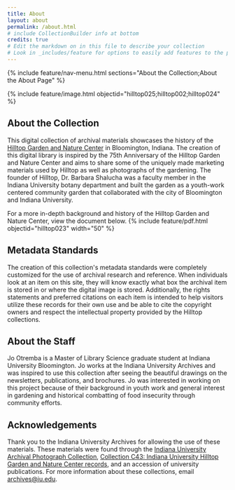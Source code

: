 ```yaml
---
title: About
layout: about
permalink: /about.html
# include CollectionBuilder info at bottom
credits: true
# Edit the markdown on in this file to describe your collection
# Look in _includes/feature for options to easily add features to the page
---
```


{% include feature/nav-menu.html sections="About the Collection;About the About Page" %}
  
{% include feature/image.html objectid="hilltop025;hilltop002;hilltop024" %}

## About the Collection

This digital collection of archival materials showcases the history of the [Hilltop Garden and Nature Center](https://hilltop.indiana.edu/index.html) in Bloomington, Indiana. The creation of this digital library is inspired by the 75th Anniversary of the Hilltop Garden and Nature Center and aims to share some of the uniquely made marketing materials used by Hilltop as well as photographs of the gardening. The founder of Hilltop, Dr. Barbara Shalucha was a faculty member in the Indiana University botany department and built the garden as a youth-work centered community garden that collaborated with the city of Bloomington and Indiana University.

For a more in-depth background and history of the Hilltop Garden and Nature Center, view the document below.
{% include feature/pdf.html objectid="hilltop023" width="50" %}

## Metadata Standards
The creation of this collection's metadata standards were completely customized for the use of archival research and reference. When individuals look at an item on this site, they will know exactly what box the archival item is stored in or where the digital image is stored. Additionally, the rights statements and preferred citations on each item is intended to help visitors utilize these records for their own use and be able to cite the copyright owners and respect the intellectual property provided by the Hilltop collections.

## About the Staff
Jo Otremba is a Master of Library Science graduate student at Indiana University Bloomington. Jo works at the Indiana University Archives and was inspired to use this collection after seeing the beautiful drawings on the newsletters, publications, and brochures. Jo was interested in working on this project because of their background in youth work and general interest in gardening and historical combatting of food insecurity through community efforts.

## Acknowledgements
Thank you to the Indiana University Archives for allowing the use of these materials. These materials were found through the [Indiana University Archival Photograph Collection](https://webapp1.dlib.indiana.edu/archivesphotos/index.jsp), [Collection C43: Indiana University Hilltop Garden and Nature Center records](https://archives.iu.edu/catalog/InU-Ar-VAA2614), and an accession of university publications. For more information about these collections, email archives@iu.edu.
